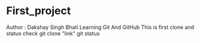 # First_project

Author : Dakshay Singh Bhati 
Learning Git And GitHub
This is first clone and status check
git clone "link"
git status 
